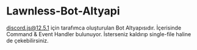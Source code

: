 # Lawnless-Bot-Altyapi
discord.js@12.5.1 için tarafımca oluşturulan Bot Altyapısıdır. İçerisinde Command &amp; Event Handler bulunuyor. İsterseniz kaldırıp single-file haline de çekebilirsiniz.
